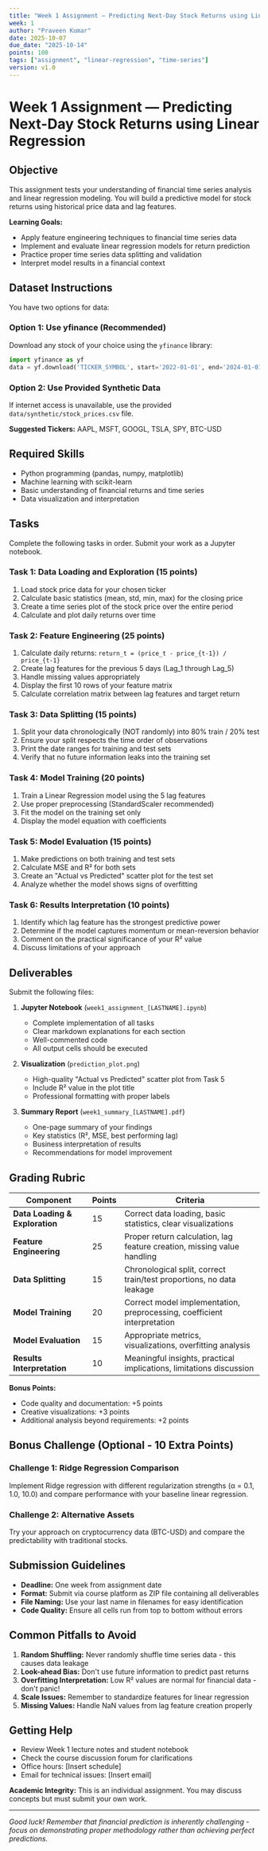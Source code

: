 ```yaml
---
title: "Week 1 Assignment — Predicting Next-Day Stock Returns using Linear Regression"
week: 1
author: "Praveen Kumar"
date: 2025-10-07
due_date: "2025-10-14"
points: 100
tags: ["assignment", "linear-regression", "time-series"]
version: v1.0
---
```


# Week 1 Assignment — Predicting Next-Day Stock Returns using Linear Regression

## Objective

This assignment tests your understanding of financial time series analysis and linear regression modeling. You will build a predictive model for stock returns using historical price data and lag features.

**Learning Goals:**
- Apply feature engineering techniques to financial time series data
- Implement and evaluate linear regression models for return prediction
- Practice proper time series data splitting and validation
- Interpret model results in a financial context

## Dataset Instructions

You have two options for data:

### Option 1: Use yfinance (Recommended)
Download any stock of your choice using the `yfinance` library:
```python
import yfinance as yf
data = yf.download('TICKER_SYMBOL', start='2022-01-01', end='2024-01-01')
```

### Option 2: Use Provided Synthetic Data
If internet access is unavailable, use the provided `data/synthetic/stock_prices.csv` file.

**Suggested Tickers:** AAPL, MSFT, GOOGL, TSLA, SPY, BTC-USD

## Required Skills

- Python programming (pandas, numpy, matplotlib)
- Machine learning with scikit-learn
- Basic understanding of financial returns and time series
- Data visualization and interpretation

## Tasks

Complete the following tasks in order. Submit your work as a Jupyter notebook.

### Task 1: Data Loading and Exploration (15 points)
1. Load stock price data for your chosen ticker
2. Calculate basic statistics (mean, std, min, max) for the closing price
3. Create a time series plot of the stock price over the entire period
4. Calculate and plot daily returns over time

### Task 2: Feature Engineering (25 points)
1. Calculate daily returns: `return_t = (price_t - price_{t-1}) / price_{t-1}`
2. Create lag features for the previous 5 days (Lag_1 through Lag_5)
3. Handle missing values appropriately
4. Display the first 10 rows of your feature matrix
5. Calculate correlation matrix between lag features and target return

### Task 3: Data Splitting (15 points)
1. Split your data chronologically (NOT randomly) into 80% train / 20% test
2. Ensure your split respects the time order of observations
3. Print the date ranges for training and test sets
4. Verify that no future information leaks into the training set

### Task 4: Model Training (20 points)
1. Train a Linear Regression model using the 5 lag features
2. Use proper preprocessing (StandardScaler recommended)
3. Fit the model on the training set only
4. Display the model equation with coefficients

### Task 5: Model Evaluation (15 points)
1. Make predictions on both training and test sets
2. Calculate MSE and R² for both sets
3. Create an "Actual vs Predicted" scatter plot for the test set
4. Analyze whether the model shows signs of overfitting

### Task 6: Results Interpretation (10 points)
1. Identify which lag feature has the strongest predictive power
2. Determine if the model captures momentum or mean-reversion behavior
3. Comment on the practical significance of your R² value
4. Discuss limitations of your approach

## Deliverables

Submit the following files:

1. **Jupyter Notebook** (`week1_assignment_[LASTNAME].ipynb`)
   - Complete implementation of all tasks
   - Clear markdown explanations for each section
   - Well-commented code
   - All output cells should be executed

2. **Visualization** (`prediction_plot.png`) 
   - High-quality "Actual vs Predicted" scatter plot from Task 5
   - Include R² value in the plot title
   - Professional formatting with proper labels

3. **Summary Report** (`week1_summary_[LASTNAME].pdf`)
   - One-page summary of your findings
   - Key statistics (R², MSE, best performing lag)
   - Business interpretation of results
   - Recommendations for model improvement

## Grading Rubric

| Component | Points | Criteria |
|-----------|--------|----------|
| **Data Loading & Exploration** | 15 | Correct data loading, basic statistics, clear visualizations |
| **Feature Engineering** | 25 | Proper return calculation, lag feature creation, missing value handling |
| **Data Splitting** | 15 | Chronological split, correct train/test proportions, no data leakage |
| **Model Training** | 20 | Correct model implementation, preprocessing, coefficient interpretation |
| **Model Evaluation** | 15 | Appropriate metrics, visualizations, overfitting analysis |
| **Results Interpretation** | 10 | Meaningful insights, practical implications, limitations discussion |

**Bonus Points:**
- Code quality and documentation: +5 points
- Creative visualizations: +3 points
- Additional analysis beyond requirements: +2 points

## Bonus Challenge (Optional - 10 Extra Points)

### Challenge 1: Ridge Regression Comparison
Implement Ridge regression with different regularization strengths (α = 0.1, 1.0, 10.0) and compare performance with your baseline linear regression.

### Challenge 2: Alternative Assets
Try your approach on cryptocurrency data (BTC-USD) and compare the predictability with traditional stocks.

## Submission Guidelines

- **Deadline:** One week from assignment date
- **Format:** Submit via course platform as ZIP file containing all deliverables
- **File Naming:** Use your last name in filenames for easy identification
- **Code Quality:** Ensure all cells run from top to bottom without errors

## Common Pitfalls to Avoid

1. **Random Shuffling:** Never randomly shuffle time series data - this causes data leakage
2. **Look-ahead Bias:** Don't use future information to predict past returns
3. **Overfitting Interpretation:** Low R² values are normal for financial data - don't panic!
4. **Scale Issues:** Remember to standardize features for linear regression
5. **Missing Values:** Handle NaN values from lag feature creation properly

## Getting Help

- Review Week 1 lecture notes and student notebook
- Check the course discussion forum for clarifications
- Office hours: [Insert schedule]
- Email for technical issues: [Insert email]

**Academic Integrity:** This is an individual assignment. You may discuss concepts but must submit your own work.

---

*Good luck! Remember that financial prediction is inherently challenging - focus on demonstrating proper methodology rather than achieving perfect predictions.*